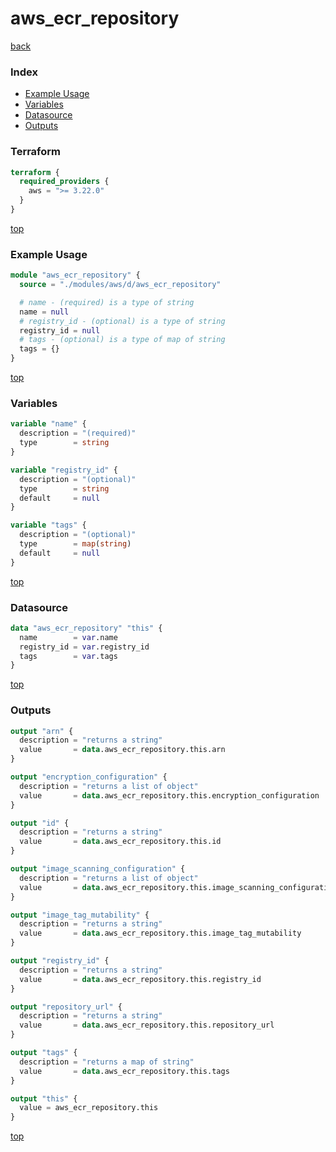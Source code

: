 # aws_ecr_repository

[back](../aws.md)

### Index

- [Example Usage](#example-usage)
- [Variables](#variables)
- [Datasource](#datasource)
- [Outputs](#outputs)

### Terraform

```terraform
terraform {
  required_providers {
    aws = ">= 3.22.0"
  }
}
```

[top](#index)

### Example Usage

```terraform
module "aws_ecr_repository" {
  source = "./modules/aws/d/aws_ecr_repository"

  # name - (required) is a type of string
  name = null
  # registry_id - (optional) is a type of string
  registry_id = null
  # tags - (optional) is a type of map of string
  tags = {}
}
```

[top](#index)

### Variables

```terraform
variable "name" {
  description = "(required)"
  type        = string
}

variable "registry_id" {
  description = "(optional)"
  type        = string
  default     = null
}

variable "tags" {
  description = "(optional)"
  type        = map(string)
  default     = null
}
```

[top](#index)

### Datasource

```terraform
data "aws_ecr_repository" "this" {
  name        = var.name
  registry_id = var.registry_id
  tags        = var.tags
}
```

[top](#index)

### Outputs

```terraform
output "arn" {
  description = "returns a string"
  value       = data.aws_ecr_repository.this.arn
}

output "encryption_configuration" {
  description = "returns a list of object"
  value       = data.aws_ecr_repository.this.encryption_configuration
}

output "id" {
  description = "returns a string"
  value       = data.aws_ecr_repository.this.id
}

output "image_scanning_configuration" {
  description = "returns a list of object"
  value       = data.aws_ecr_repository.this.image_scanning_configuration
}

output "image_tag_mutability" {
  description = "returns a string"
  value       = data.aws_ecr_repository.this.image_tag_mutability
}

output "registry_id" {
  description = "returns a string"
  value       = data.aws_ecr_repository.this.registry_id
}

output "repository_url" {
  description = "returns a string"
  value       = data.aws_ecr_repository.this.repository_url
}

output "tags" {
  description = "returns a map of string"
  value       = data.aws_ecr_repository.this.tags
}

output "this" {
  value = aws_ecr_repository.this
}
```

[top](#index)